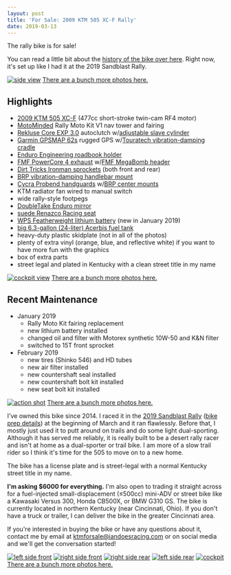 ```yaml
---
layout: post
title: 'For Sale: 2009 KTM 505 XC-F Rally'
date: 2019-03-13
---
```


<p class="lead" markdown="1">The rally bike is for sale!</p>

You can read a little bit about the [history of the bike over here](/the-vehicle). Right now, it's set up like I had it at the 2019 Sandblast Rally.

[![side view](/assets/img/vinyldone-side.jpg "side view")](https://photos.app.goo.gl/QzMe5BiYq7Qt2hL6A)
[There are a bunch more photos here.](https://photos.app.goo.gl/QzMe5BiYq7Qt2hL6A)

## Highlights

* [2009 KTM 505 XC-F](https://www.topspeed.com/motorcycles/motorcycle-reviews/ktm/2009-ktm-450-505-xc-f-ar74442.html) (477cc short-stroke twin-cam RF4 motor)
* [MotoMinded](https://www.motominded.com/) Rally Moto Kit V1 nav tower and fairing
* [Rekluse Core EXP 3.0](https://rekluse.com/product/core-exp-3-0-clutch/) autoclutch w/[adjustable slave cylinder](https://rekluse.com/product/adjustable-slave-cylinder-assembly/)
* [Garmin GPSMAP 62s](https://buy.garmin.com/en-US/US/p/63801) rugged GPS w/[Touratech vibration-damping cradle](https://touratech-usa.com/Store/Garmin-GPSMAP-62-64-Locking-Motorcycle-Mount)
* [Enduro Engineering roadbook holder](https://enduroeng.com/index.php?route=product/product&product_id=3977)
* [FMF PowerCore 4 exhaust](https://www.fmfracing.com/Product/ProductDetail?CategoryID=635&BikeType=MX%2FOFFROAD&BikeMake=KTM&BikeModel=505%20XCF&BikeYear=2009&ItemID=045553&imaConfig=Single&ParentCategoryID=31&Priority=11) w/[FMF MegaBomb header](https://www.fmfracing.com/Product/ProductDetail?CategoryID=676&BikeType=MX%2FOFFROAD&BikeMake=KTM&BikeModel=505%20XCF&BikeYear=2009&ItemID=045342&ParentCategoryID=32&Priority=0)
* [Dirt Tricks Ironman sprockets](http://dirttricks.com/shop/sprockets/rear-sprockets/ktm-rear-sprocket-chrome/) (both front and rear)
* [BRP vibration-damping handlebar mount](https://www.shopbrp.com/ktm/product/1884-brp-rubber-mtd-sub-mount-00-15-ktm-125-530-w-oem-triple-clamp.html)
* [Cycra Probend handguards](https://cycra.com/product/cycra-probend-alloy-bar-pack-handguards-white-shields/) w/[BRP center mounts](https://www.shopbrp.com/ktm/product/1507-hand-guard-mounts.html)
* KTM radiator fan wired to manual switch
* wide rally-style footpegs
* [DoubleTake Enduro mirror](https://www.doubletakemirror.com/#field-of-view)
* [suede Renazco Racing seat](http://renazco.com/)
* [WPS Featherweight lithium battery](https://www.wps-inc.com/news/article/wps-2016-ktm-featherweight-lithium-battery/35) (new in January 2019)
* [big 6.3-gallon (24-liter) Acerbis fuel tank](www.acerbis.it/motorsport/en/product/details/0010960)
* heavy-duty plastic skidplate (not in all of the photos)
* plenty of extra vinyl (orange, blue, and reflective white) if you want to have more fun with the graphics
* box of extra parts
* street legal and plated in Kentucky with a clean street title in my name

[![cockpit view](/assets/img/ktm505-dash.jpg "cockpit view")](https://photos.app.goo.gl/QzMe5BiYq7Qt2hL6A)
[There are a bunch more photos here.](https://photos.app.goo.gl/QzMe5BiYq7Qt2hL6A)

## Recent Maintenance

* January 2019
  * Rally Moto Kit fairing replacement
  * new lithium battery installed
  * changed oil and filter with Motorex synthetic 10W-50 and K&N filter
  * switched to 15T front sprocket
* February 2019
  * new tires (Shinko 546) and HD tubes
  * new air filter installed
  * new countershaft seal installed
  * new countershaft bolt kit installed
  * new seat bolt kit installed

[![action shot](/assets/img/ktm505-actionshot.jpg "action shot")](https://photos.app.goo.gl/QzMe5BiYq7Qt2hL6A)
[There are a bunch more photos here.](https://photos.app.goo.gl/QzMe5BiYq7Qt2hL6A)

I've owned this bike since 2014. I raced it in the [2019 Sandblast Rally](https://www.sandblastrally.com/) ([bike prep details](/the-vehicle#2019-sandblast-rally-bike-prep)) at the beginning of March and it ran flawlessly. Before that, I mostly just used it to putt around on trails and do some light dual-sporting. Although it has served me reliably, it is really built to be a desert rally racer and isn't at home as a dual-sporter or trail bike. I am more of a slow trail rider so I think it's time for the 505 to move on to a new home.

The bike has a license plate and is street-legal with a normal Kentucky street title in my name.

**I'm asking $6000 for everything.** I'm also open to trading it straight across for a fuel-injected small-displacement (&le;500cc) mini-ADV or street bike like a Kawasaki Versus 300, Honda CB500X, or BMW G310 GS. The bike is currently located in northern Kentucky (near Cincinnati, Ohio). If you don't have a truck or trailer, I can deliver the bike in the greater Cincinnati area.

If you're interested in buying the bike or have any questions about it, contact me by email at [ktmforsale@iandoesracing.com](mailto:ktmforsale@iandoesracing.com) or on social media and we'll get the conversation started!

[![left side front](/assets/img/ktm505-fs1.jpg)](https://photos.app.goo.gl/QzMe5BiYq7Qt2hL6A)
[![right side front](/assets/img/ktm505-fs2.jpg)](https://photos.app.goo.gl/QzMe5BiYq7Qt2hL6A)
[![right side rear](/assets/img/ktm505-fs3.jpg)](https://photos.app.goo.gl/QzMe5BiYq7Qt2hL6A)
[![left side rear](/assets/img/ktm505-fs4.jpg)](https://photos.app.goo.gl/QzMe5BiYq7Qt2hL6A)
[![cockpit](/assets/img/ktm505-fs5.jpg)](https://photos.app.goo.gl/QzMe5BiYq7Qt2hL6A)
[There are a bunch more photos here.](https://photos.app.goo.gl/QzMe5BiYq7Qt2hL6A)